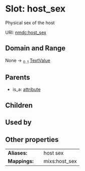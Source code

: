 
# Slot: host_sex


Physical sex of the host

URI: [nmdc:host_sex](https://microbiomedata/meta/host_sex)


## Domain and Range

None &#8594;  <sub>0..1</sub> [TextValue](TextValue.md)

## Parents

 *  is_a: [attribute](attribute.md)

## Children


## Used by


## Other properties

|  |  |  |
| --- | --- | --- |
| **Aliases:** | | host sex |
| **Mappings:** | | mixs:host_sex |

